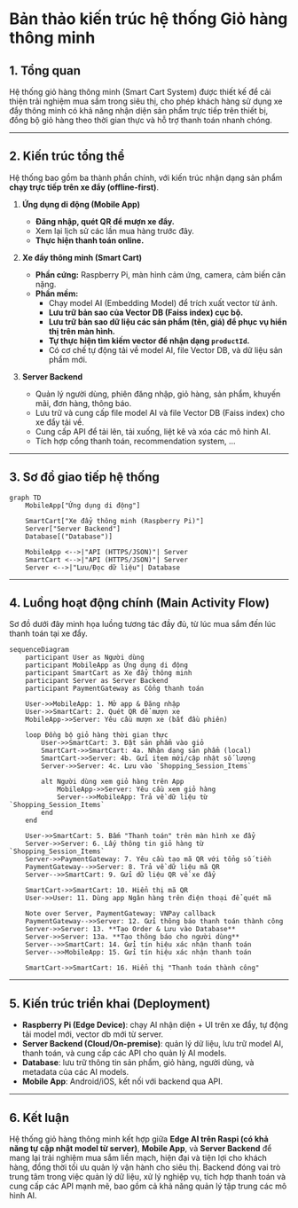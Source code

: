 # Bản thảo kiến trúc hệ thống Giỏ hàng thông minh

## 1. Tổng quan

Hệ thống giỏ hàng thông minh (Smart Cart System) được thiết kế để cải thiện trải nghiệm mua sắm trong siêu thị, cho phép khách hàng sử dụng xe đẩy thông minh có khả năng nhận diện sản phẩm trực tiếp trên thiết bị, đồng bộ giỏ hàng theo thời gian thực và hỗ trợ thanh toán nhanh chóng.

---

## 2. Kiến trúc tổng thể

Hệ thống bao gồm ba thành phần chính, với kiến trúc nhận dạng sản phẩm **chạy trực tiếp trên xe đẩy (offline-first)**.

1. **Ứng dụng di động (Mobile App)**
   * **Đăng nhập, quét QR để mượn xe đẩy.**
   * Xem lại lịch sử các lần mua hàng trước đây.
   * **Thực hiện thanh toán online.**

2. **Xe đẩy thông minh (Smart Cart)**
   * **Phần cứng:** Raspberry Pi, màn hình cảm ứng, camera, cảm biến cân nặng.
   * **Phần mềm:**
     * Chạy model AI (Embedding Model) để trích xuất vector từ ảnh.
     * **Lưu trữ bản sao của Vector DB (Faiss index) cục bộ.**
     * **Lưu trữ bản sao dữ liệu các sản phẩm (tên, giá) để phục vụ hiển thị trên màn hình.**
     * **Tự thực hiện tìm kiếm vector để nhận dạng `productId`.**
     * Có cơ chế tự động tải về model AI, file Vector DB, và dữ liệu sản phẩm mới.

3. **Server Backend**
   * Quản lý người dùng, phiên đăng nhập, giỏ hàng, sản phẩm, khuyến mãi, đơn hàng, thông báo.
   * Lưu trữ và cung cấp file model AI và file Vector DB (Faiss index) cho xe đẩy tải về.
   * Cung cấp API để tải lên, tải xuống, liệt kê và xóa các mô hình AI.
   * Tích hợp cổng thanh toán, recommendation system, ...

---

## 3. Sơ đồ giao tiếp hệ thống

```mermaid
graph TD
    MobileApp["Ứng dụng di động"]

    SmartCart["Xe đẩy thông minh (Raspberry Pi)"]
    Server["Server Backend"]
    Database[("Database")]

    MobileApp <-->|"API (HTTPS/JSON)"| Server
    SmartCart <-->|"API (HTTPS/JSON)"| Server
    Server <-->|"Lưu/Đọc dữ liệu"| Database
```

---

## 4. Luồng hoạt động chính (Main Activity Flow)

Sơ đồ dưới đây minh họa luồng tương tác đầy đủ, từ lúc mua sắm đến lúc thanh toán tại xe đẩy.

```mermaid
sequenceDiagram
    participant User as Người dùng
    participant MobileApp as Ứng dụng di động
    participant SmartCart as Xe đẩy thông minh
    participant Server as Server Backend
    participant PaymentGateway as Cổng thanh toán

    User->>MobileApp: 1. Mở app & Đăng nhập
    User->>SmartCart: 2. Quét QR để mượn xe
    MobileApp->>Server: Yêu cầu mượn xe (bắt đầu phiên)

    loop Đồng bộ giỏ hàng thời gian thực
        User->>SmartCart: 3. Đặt sản phẩm vào giỏ
        SmartCart->>SmartCart: 4a. Nhận dạng sản phẩm (local)
        SmartCart->>Server: 4b. Gửi item mới/cập nhật số lượng
        Server->>Server: 4c. Lưu vào `Shopping_Session_Items`
        
        alt Người dùng xem giỏ hàng trên App
            MobileApp->>Server: Yêu cầu xem giỏ hàng
            Server-->>MobileApp: Trả về dữ liệu từ `Shopping_Session_Items`
        end
    end

    User->>SmartCart: 5. Bấm "Thanh toán" trên màn hình xe đẩy
    Server->>Server: 6. Lấy thông tin giỏ hàng từ `Shopping_Session_Items`
    Server->>PaymentGateway: 7. Yêu cầu tạo mã QR với tổng số tiền
    PaymentGateway-->>Server: 8. Trả về dữ liệu mã QR
    Server-->>SmartCart: 9. Gửi dữ liệu QR về xe đẩy

    SmartCart->>SmartCart: 10. Hiển thị mã QR
    User->>User: 11. Dùng app Ngân hàng trên điện thoại để quét mã
    
    Note over Server, PaymentGateway: VNPay callback
    PaymentGateway-->>Server: 12. Gửi thông báo thanh toán thành công
    Server->>Server: 13. **Tạo Order & Lưu vào Database**
    Server->>Server: 13a. **Tạo thông báo cho người dùng**
    Server-->>SmartCart: 14. Gửi tín hiệu xác nhận thanh toán
    Server-->>MobileApp: 15. Gửi tín hiệu xác nhận thanh toán
    
    SmartCart->>SmartCart: 16. Hiển thị "Thanh toán thành công"
```

---

## 5. Kiến trúc triển khai (Deployment)

* **Raspberry Pi (Edge Device)**: chạy AI nhận diện + UI trên xe đẩy, tự động tải model mới, vector db mới từ server.
* **Server Backend (Cloud/On-premise)**: quản lý dữ liệu, lưu trữ model AI, thanh toán, và cung cấp các API cho quản lý AI models.
* **Database**: lưu trữ thông tin sản phẩm, giỏ hàng, người dùng, và metadata của các AI models.
* **Mobile App**: Android/iOS, kết nối với backend qua API.

---

## 6. Kết luận

Hệ thống giỏ hàng thông minh kết hợp giữa **Edge AI trên Raspi (có khả năng tự cập nhật model từ server)**, **Mobile App**, và **Server Backend** để mang lại trải nghiệm mua sắm liền mạch, hiện đại và tiện lợi cho khách hàng, đồng thời tối ưu quản lý vận hành cho siêu thị. Backend đóng vai trò trung tâm trong việc quản lý dữ liệu, xử lý nghiệp vụ, tích hợp thanh toán và cung cấp các API mạnh mẽ, bao gồm cả khả năng quản lý tập trung các mô hình AI.
